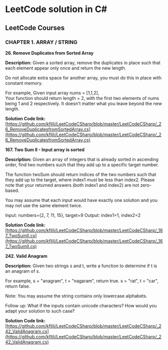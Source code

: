 # LeetCode solution in C#

## LeetCode Courses

### CHAPTER 1. ARRAY / STRING
**26. Remove Duplicates from Sorted Array**

**Description:**
Given a sorted array, remove the duplicates in place such that each element appear only once and return the new length.

Do not allocate extra space for another array, you must do this in place with constant memory.

For example,
Given input array nums = [1,1,2],  
Your function should return length = 2, with the first two elements of nums being 1 and 2 respectively. It doesn't matter what you leave beyond the new length.

**Solution Code link:**
[https://github.com/kflili/LeetCodeCSharp/blob/master/LeetCodeCSharp/_26_RemoveDuplicatesfromSortedArray.cs](https://github.com/kflili/LeetCodeCSharp/blob/master/LeetCodeCSharp/_26_RemoveDuplicatesfromSortedArray.cs)

**167. Two Sum II - Input array is sorted**

**Description:**
Given an array of integers that is already sorted in ascending order, find two numbers such that they add up to a specific target number.

The function twoSum should return indices of the two numbers such that they add up to the target, where index1 must be less than index2. Please note that your returned answers (both index1 and index2) are not zero-based.

You may assume that each input would have exactly one solution and you may not use the same element twice.

Input: numbers={2, 7, 11, 15}, target=9
Output: index1=1, index2=2

**Solution Code link:**
[https://github.com/kflili/LeetCodeCSharp/blob/master/LeetCodeCSharp/_167_TwoSumII.cs](https://github.com/kflili/LeetCodeCSharp/blob/master/LeetCodeCSharp/_167_TwoSumII.cs)

**242. Valid Anagram**

**Description:**
Given two strings s and t, write a function to determine if t is an anagram of s.

For example,
s = "anagram", t = "nagaram", return true.
s = "rat", t = "car", return false.

Note:
You may assume the string contains only lowercase alphabets.

Follow up:
What if the inputs contain unicode characters? How would you adapt your solution to such case?

**Solution Code link:**
[https://github.com/kflili/LeetCodeCSharp/blob/master/LeetCodeCSharp/_242_ValidAnagram.cs](https://github.com/kflili/LeetCodeCSharp/blob/master/LeetCodeCSharp/_242_ValidAnagram.cs)